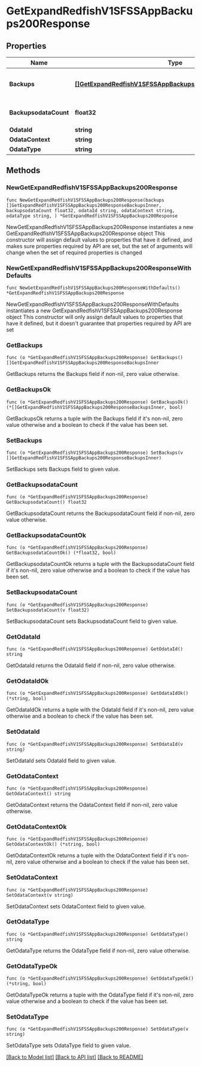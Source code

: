 # GetExpandRedfishV1SFSSAppBackups200Response

## Properties

Name | Type | Description | Notes
------------ | ------------- | ------------- | -------------
**Backups** | [**[]GetExpandRedfishV1SFSSAppBackups200ResponseBackupsInner**](GetExpandRedfishV1SFSSAppBackups200ResponseBackupsInner.md) | A set of backups obtained from SFSS | 
**BackupsodataCount** | **float32** | Number of backups available | 
**OdataId** | **string** |  | 
**OdataContext** | **string** |  | 
**OdataType** | **string** |  | 

## Methods

### NewGetExpandRedfishV1SFSSAppBackups200Response

`func NewGetExpandRedfishV1SFSSAppBackups200Response(backups []GetExpandRedfishV1SFSSAppBackups200ResponseBackupsInner, backupsodataCount float32, odataId string, odataContext string, odataType string, ) *GetExpandRedfishV1SFSSAppBackups200Response`

NewGetExpandRedfishV1SFSSAppBackups200Response instantiates a new GetExpandRedfishV1SFSSAppBackups200Response object
This constructor will assign default values to properties that have it defined,
and makes sure properties required by API are set, but the set of arguments
will change when the set of required properties is changed

### NewGetExpandRedfishV1SFSSAppBackups200ResponseWithDefaults

`func NewGetExpandRedfishV1SFSSAppBackups200ResponseWithDefaults() *GetExpandRedfishV1SFSSAppBackups200Response`

NewGetExpandRedfishV1SFSSAppBackups200ResponseWithDefaults instantiates a new GetExpandRedfishV1SFSSAppBackups200Response object
This constructor will only assign default values to properties that have it defined,
but it doesn't guarantee that properties required by API are set

### GetBackups

`func (o *GetExpandRedfishV1SFSSAppBackups200Response) GetBackups() []GetExpandRedfishV1SFSSAppBackups200ResponseBackupsInner`

GetBackups returns the Backups field if non-nil, zero value otherwise.

### GetBackupsOk

`func (o *GetExpandRedfishV1SFSSAppBackups200Response) GetBackupsOk() (*[]GetExpandRedfishV1SFSSAppBackups200ResponseBackupsInner, bool)`

GetBackupsOk returns a tuple with the Backups field if it's non-nil, zero value otherwise
and a boolean to check if the value has been set.

### SetBackups

`func (o *GetExpandRedfishV1SFSSAppBackups200Response) SetBackups(v []GetExpandRedfishV1SFSSAppBackups200ResponseBackupsInner)`

SetBackups sets Backups field to given value.


### GetBackupsodataCount

`func (o *GetExpandRedfishV1SFSSAppBackups200Response) GetBackupsodataCount() float32`

GetBackupsodataCount returns the BackupsodataCount field if non-nil, zero value otherwise.

### GetBackupsodataCountOk

`func (o *GetExpandRedfishV1SFSSAppBackups200Response) GetBackupsodataCountOk() (*float32, bool)`

GetBackupsodataCountOk returns a tuple with the BackupsodataCount field if it's non-nil, zero value otherwise
and a boolean to check if the value has been set.

### SetBackupsodataCount

`func (o *GetExpandRedfishV1SFSSAppBackups200Response) SetBackupsodataCount(v float32)`

SetBackupsodataCount sets BackupsodataCount field to given value.


### GetOdataId

`func (o *GetExpandRedfishV1SFSSAppBackups200Response) GetOdataId() string`

GetOdataId returns the OdataId field if non-nil, zero value otherwise.

### GetOdataIdOk

`func (o *GetExpandRedfishV1SFSSAppBackups200Response) GetOdataIdOk() (*string, bool)`

GetOdataIdOk returns a tuple with the OdataId field if it's non-nil, zero value otherwise
and a boolean to check if the value has been set.

### SetOdataId

`func (o *GetExpandRedfishV1SFSSAppBackups200Response) SetOdataId(v string)`

SetOdataId sets OdataId field to given value.


### GetOdataContext

`func (o *GetExpandRedfishV1SFSSAppBackups200Response) GetOdataContext() string`

GetOdataContext returns the OdataContext field if non-nil, zero value otherwise.

### GetOdataContextOk

`func (o *GetExpandRedfishV1SFSSAppBackups200Response) GetOdataContextOk() (*string, bool)`

GetOdataContextOk returns a tuple with the OdataContext field if it's non-nil, zero value otherwise
and a boolean to check if the value has been set.

### SetOdataContext

`func (o *GetExpandRedfishV1SFSSAppBackups200Response) SetOdataContext(v string)`

SetOdataContext sets OdataContext field to given value.


### GetOdataType

`func (o *GetExpandRedfishV1SFSSAppBackups200Response) GetOdataType() string`

GetOdataType returns the OdataType field if non-nil, zero value otherwise.

### GetOdataTypeOk

`func (o *GetExpandRedfishV1SFSSAppBackups200Response) GetOdataTypeOk() (*string, bool)`

GetOdataTypeOk returns a tuple with the OdataType field if it's non-nil, zero value otherwise
and a boolean to check if the value has been set.

### SetOdataType

`func (o *GetExpandRedfishV1SFSSAppBackups200Response) SetOdataType(v string)`

SetOdataType sets OdataType field to given value.



[[Back to Model list]](../README.md#documentation-for-models) [[Back to API list]](../README.md#documentation-for-api-endpoints) [[Back to README]](../README.md)


